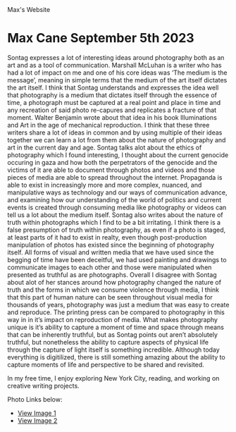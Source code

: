 <!DOCTYPE html>
<html>
<head>
     Max's Website
<body>

 <h1>Max Cane September 5th 2023</h1> 

  <p>
Sontag expresses a lot of interesting ideas around photography both as an art and as a tool of communication. Marshall McLuhan is a writer who has had a lot of impact on me and one of his core ideas was ‘The medium is the message’, meaning in simple terms that the medium of the art itself dictates the art itself. I think that Sontag understands and expresses the idea well that photography is a medium that dictates itself through the essence of time, a photograph must be captured at a real point and place in time and any recreation of said photo re-capures and replicates a fracture of that moment. Walter Benjamin wrote about that idea in his book Illuminations and Art in the age of mechanical reproduction. I think that these three writers share a lot of ideas in common and by using multiple of their ideas together we can learn a lot from them about the nature of photography and art in the current day and age. 
Sontag talks alot about the ethics of photography which I found interesting, I thought about the current genocide occuring in gaza and how both the perpetrators of the genocide and the victims of it are able to document through photos and videos and those pieces of media are able to spread throughout the internet. Propaganda is able to exist in increasingly more and more complex, nuanced, and manipulative ways as technology and our ways of communication advance, and examining how our understanding of the world of politics and current events is created through consuming media like photography or videos can tell us a lot about the medium itself. 
Sontag also writes about the nature of truth within photographs which I find to be a bit irritating. I think there is a false presumption of truth within photography, as even if a photo is staged, at least parts of it had to exist in realty, even though post-production manipulation of photos has existed since the beginning of photography itself. All forms of visual and written media that we have used since the begging of time have been deceitful, we had used painting and drawings to communicate images to each other and those were manipulated when presented as truthful as are photographs. 
Overall I disagree with Sontag about alot of her stances around how photography changed the nature of truth and the forms in which we consume violence through media, I think that this part of human nature can be seen throughout visual media for thousands of years, photography was just a medium that was easy to create and reproduce. The printing press can be compared to photography in this way in in it’s impact on reproduction of media. What makes photography unique is it’s ability to capture a moment of time and space through means that can be inherently truthful, but as Sontag points out aren’t absolutely truthful, but nonetheless the ability to capture aspects of physical life through the capture of light itself is something incredible. Although today everything is digitilized, there is still something amazing about the ability to capture moments of life and perspective to be shared and revisited. 
  </p>

  <p>
    In my free time, I enjoy exploring New York City, reading, and working on creative writing projects.
  </p>



  <p>Photo Links below:</p>

  <ul>
    <li><a href="Picture 1.html">View Image 1</a></li>
    <li><a href="Picture 2.html">View Image 2</a></li>
	<div>
</figure>
</body>
</html>
